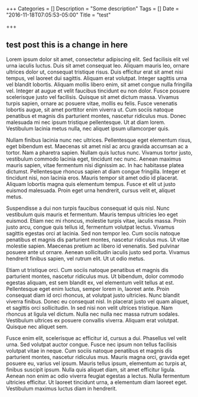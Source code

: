 +++
Categories = []
Description = "Some description"
Tags = []
Date = "2016-11-18T07:05:53-05:00"
Title = "test"

+++
## test post this is a change in here
Lorem ipsum dolor sit amet, consectetur adipiscing elit. Sed facilisis elit vel urna iaculis luctus. Duis sit amet consequat leo. Aliquam mauris leo, ornare ultrices dolor ut, consequat tristique risus. Duis efficitur erat sit amet nisi tempus, vel laoreet dui sagittis. Aliquam erat volutpat. Integer sagittis urna vel blandit lobortis. Aliquam mollis libero enim, sit amet congue nulla fringilla vel. Integer at augue et velit faucibus tincidunt eu non dolor. Fusce posuere scelerisque justo vel facilisis. Quisque sit amet dictum massa. Vivamus turpis sapien, ornare ac posuere vitae, mollis eu felis. Fusce venenatis lobortis augue, sit amet porttitor enim viverra ut. Cum sociis natoque penatibus et magnis dis parturient montes, nascetur ridiculus mus. Donec malesuada mi nec ipsum tristique pellentesque. Ut at diam lorem. Vestibulum lacinia metus nulla, nec aliquet ipsum ullamcorper quis.

Nullam finibus lacinia nunc nec ultrices. Pellentesque eget elementum risus, eget bibendum est. Maecenas sit amet nisl ac arcu gravida accumsan ac a tortor. Nam a pharetra sapien. Nullam quis luctus nunc. Vivamus tortor justo, vestibulum commodo lacinia eget, tincidunt nec nunc. Aenean maximus mauris sapien, vitae fermentum nisi dignissim ac. In hac habitasse platea dictumst. Pellentesque rhoncus sapien at diam congue fringilla. Integer et tincidunt nisi, non lacinia eros. Mauris tempor sit amet odio id placerat. Aliquam lobortis magna quis elementum tempus. Fusce et elit ut justo euismod malesuada. Proin eget urna hendrerit, cursus velit et, aliquet metus.

Suspendisse a dui non turpis faucibus consequat id quis nisl. Nunc vestibulum quis mauris et fermentum. Mauris tempus ultricies leo eget euismod. Etiam nec mi rhoncus, molestie turpis vitae, iaculis massa. Proin justo arcu, congue quis tellus id, fermentum volutpat lectus. Vivamus sagittis egestas orci at lacinia. Sed non tempor leo. Cum sociis natoque penatibus et magnis dis parturient montes, nascetur ridiculus mus. Ut vitae molestie sapien. Maecenas pretium ac libero id venenatis. Sed pulvinar posuere ante ut ornare. Aenean sollicitudin iaculis justo sed porta. Vivamus hendrerit finibus sapien, vel rutrum elit. Ut ut odio metus.

Etiam ut tristique orci. Cum sociis natoque penatibus et magnis dis parturient montes, nascetur ridiculus mus. Ut bibendum, dolor commodo egestas aliquam, est sem blandit ex, vel elementum velit tellus at est. Pellentesque eget enim luctus, semper lorem in, laoreet ante. Proin consequat diam id orci rhoncus, at volutpat justo ultricies. Nunc blandit viverra finibus. Donec eu consequat nisl. In placerat justo vel quam aliquet, et sagittis orci sollicitudin. In sed nisi non velit ultrices tristique. Nam rhoncus at ligula vel dictum. Nulla nec nulla nec massa rutrum sodales. Vestibulum ultrices ex posuere convallis viverra. Aliquam erat volutpat. Quisque nec aliquet sem.

Fusce enim elit, scelerisque ac efficitur id, cursus a dui. Phasellus vel velit urna. Sed volutpat auctor congue. Fusce nec ipsum non tellus facilisis volutpat vitae in neque. Cum sociis natoque penatibus et magnis dis parturient montes, nascetur ridiculus mus. Mauris magna orci, gravida eget posuere eu, varius vel ipsum. Mauris tellus ipsum, elementum ac turpis at, finibus suscipit ipsum. Nulla quis aliquet diam, sit amet efficitur ligula. Aenean non enim ac odio viverra feugiat egestas a lectus. Nulla fermentum ultricies efficitur. Ut laoreet tincidunt urna, a elementum diam laoreet eget. Vestibulum maximus luctus diam in hendrerit.


